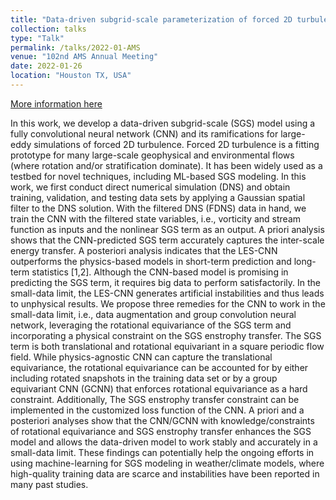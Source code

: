 ```yaml
---
title: "Data-driven subgrid-scale parameterization of forced 2D turbulence in the small-data limit"
collection: talks
type: "Talk"
permalink: /talks/2022-01-AMS
venue: "102nd AMS Annual Meeting"
date: 2022-01-26
location: "Houston TX, USA"
---
```


[More information here](https://ams.confex.com/ams/102ANNUAL/meetingapp.cgi/Paper/396055)

In this work, we develop a data-driven subgrid-scale (SGS) model using a fully convolutional neural network (CNN) and its ramifications for large-eddy simulations of forced 2D turbulence. Forced 2D turbulence is a fitting prototype for many large-scale geophysical and environmental flows (where rotation and/or stratification dominate). It has been widely used as a testbed for novel techniques, including ML-based SGS modeling. In this work, we first conduct direct numerical simulation (DNS) and obtain training, validation, and testing data sets by applying a Gaussian spatial filter to the DNS solution. With the filtered DNS (FDNS) data in hand, we train the CNN with the filtered state variables, i.e., vorticity and stream function as inputs and the nonlinear SGS term as an output. A priori analysis shows that the CNN-predicted SGS term accurately captures the inter-scale energy transfer. A posteriori analysis indicates that the LES-CNN outperforms the physics-based models in short-term prediction and long-term statistics [1,2]. Although the CNN-based model is promising in predicting the SGS term, it requires big data to perform satisfactorily. In the small-data limit, the LES-CNN generates artificial instabilities and thus leads to unphysical results. We propose three remedies for the CNN to work in the small-data limit, i.e., data augmentation and group convolution neural network, leveraging the rotational equivariance of the SGS term and incorporating a physical constraint on the SGS enstrophy transfer. The SGS term is both translational and rotational equivariant in a square periodic flow field. While physics-agnostic CNN can capture the translational equivariance, the rotational equivariance can be accounted for by either including rotated snapshots in the training data set or by a group equivariant CNN (GCNN) that enforces rotational equivariance as a hard constraint. Additionally, The SGS enstrophy transfer constraint can be implemented in the customized loss function of the CNN. A priori and a posteriori analyses show that the CNN/GCNN with knowledge/constraints of rotational equivariance and SGS enstrophy transfer enhances the SGS model and allows the data-driven model to work stably and accurately in a small-data limit. These findings can potentially help the ongoing efforts in using machine-learning for SGS modeling in weather/climate models, where high-quality training data are scarce and instabilities have been reported in many past studies.
